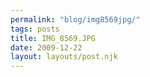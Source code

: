 ```yaml
---
permalink: "blog/img8569jpg/"
tags: posts
title: IMG_8569.JPG
date: 2009-12-22
layout: layouts/post.njk
---
```


